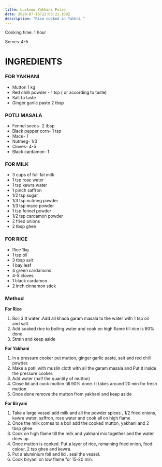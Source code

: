 ```yaml
---
title: Lucknow Yakhani Pulao
date: 2020-07-16T22:03:21.108Z
description: "Rice cooked in Yakhni "
---
```

Cooking time: 1 hour

Serves-4-5

# INGREDIENTS

### FOR YAKHANI

* Mutton 1 kg
* Red chilli powder - 1 tsp ( or according to taste)
* Salt to taste
* Ginger garlic paste 2 tbsp

### POTLI MASALA

* Fennel seeds- 2 tbsp
* Black pepper corn- 1 tsp
* Mace- 1
* Nutmeg- 1/3
* Cloves- 4-5
* Black cardamon- 1

### FOR MILK

* 3 cups of full fat milk
* 1 tsp rose water
* 1 tsp kewra water
* 1 pinch saffron
* 1/2 tsp sugar
* 1/3 tsp nutmeg powder
* 1/3 tsp mace powder
* 1 tsp fennel powder
* 1/2 tsp cardamon powder
* 2 fried onions
* 2 tbsp ghee

### FOR RICE

* Rice 1kg
* 1 tsp oil
* 3 tbsp salt
* 1 bay leaf
* 4 green cardamons
* 4-5 cloves
* 1 black cardamon
* 2 inch cinnamon stick

### Method

**For Rice**

1. Boil 3 lt water .Add all khada garam masala to the water with 1 tsp oil and salt.
2. Add soaked rice to boiling water and cook on high flame till rice is 80% done.
3. Strain and keep aside

**For Yakhani**

1. In a pressure cooker put mutton, ginger garlic paste, salt and red chili powder.
2. Make a potli with muslin cloth with all the garam masala and Put it inside the pressure cooker.
3. Add water (half the quantity of mutton)
4. Close lid and cook mutton till 90% done. It takes around 20 min for fresh mutton.
5. Once done remove the mutton from yakhani and keep aside

**For Biryani**

1. Take a large vessel add milk and all the powder spices , 1/2 fried onions, kewra water, saffron, rose water and cook all on high flame
2. Once the milk comes to a boil add the cooked mutton, yakhani and 2 tbsp ghee
3. Cook on high flame till the milk and yakhani mix together and the water dries up.
4. Once mutton is cooked. Put a layer of rice, remaining fried onion, food colour, 2 tsp ghee and kewra.
5. Put a aluminium foil and lid . seal the vessel.
6. Cook biryani on low flame for 15-20 min.